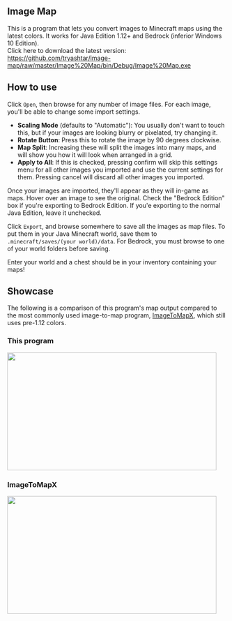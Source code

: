 ## Image Map
This is a program that lets you convert images to Minecraft maps using the latest colors. It works for Java Edition 1.12+ and Bedrock (inferior Windows 10 Edition).  
Click here to download the latest version:  
https://github.com/tryashtar/image-map/raw/master/Image%20Map/bin/Debug/Image%20Map.exe

## How to use
Click `Open`, then browse for any number of image files. For each image, you'll be able to change some import settings.
* **Scaling Mode** (defaults to "Automatic"): You usually don't want to touch this, but if your images are looking blurry or pixelated, try changing it.
* **Rotate Button**: Press this to rotate the image by 90 degrees clockwise.
* **Map Split**: Increasing these will split the images into many maps, and will show you how it will look when arranged in a grid.
* **Apply to All**: If this is checked, pressing confirm will skip this settings menu for all other images you imported and use the current settings for them. Pressing cancel will discard all other images you imported.

Once your images are imported, they'll appear as they will in-game as maps. Hover over an image to see the original. Check the "Bedrock Edition" box if you're exporting to Bedrock Edition. If you'e exporting to the normal Java Edition, leave it unchecked.

Click `Export`, and browse somewhere to save all the images as map files. To put them in your Java Minecraft world, save them to `.minecraft/saves/(your world)/data`. For Bedrock, you must browse to one of your world folders before saving.

Enter your world and a chest should be in your inventory containing your maps!

## Showcase
The following is a comparison of this program's map output compared to the most commonly used image-to-map program, [ImageToMapX](http://www.minecraftforum.net/forums/mapping-and-modding/minecraft-tools/1261738), which still uses pre-1.12 colors.

### This program
<img src="http://i.imgur.com/2hLXneF.png" width="480" height="270"/>

### ImageToMapX
<img src="http://i.imgur.com/UBN7uGL.png" width="480" height="270"/>
